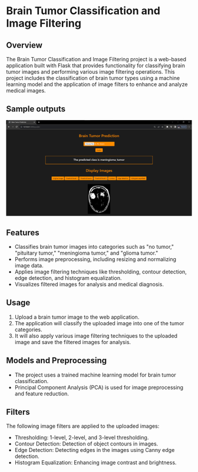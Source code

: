 # Brain Tumor Classification and Image Filtering

## Overview
The Brain Tumor Classification and Image Filtering project is a web-based application built with Flask that provides functionality for classifying brain tumor images and performing various image filtering operations. This project includes the classification of brain tumor types using a machine learning model and the application of image filters to enhance and analyze medical images.

## Sample outputs
![Output](./brain_output.png)


## Features
- Classifies brain tumor images into categories such as "no tumor," "pituitary tumor," "meningioma tumor," and "glioma tumor."
- Performs image preprocessing, including resizing and normalizing image data.
- Applies image filtering techniques like thresholding, contour detection, edge detection, and histogram equalization.
- Visualizes filtered images for analysis and medical diagnosis.

## Usage
1. Upload a brain tumor image to the web application.
2. The application will classify the uploaded image into one of the tumor categories.
3. It will also apply various image filtering techniques to the uploaded image and save the filtered images for analysis.

## Models and Preprocessing
- The project uses a trained machine learning model for brain tumor classification.
- Principal Component Analysis (PCA) is used for image preprocessing and feature reduction.

## Filters
The following image filters are applied to the uploaded images:
- Thresholding: 1-level, 2-level, and 3-level thresholding.
- Contour Detection: Detection of object contours in images.
- Edge Detection: Detecting edges in the images using Canny edge detection.
- Histogram Equalization: Enhancing image contrast and brightness.
